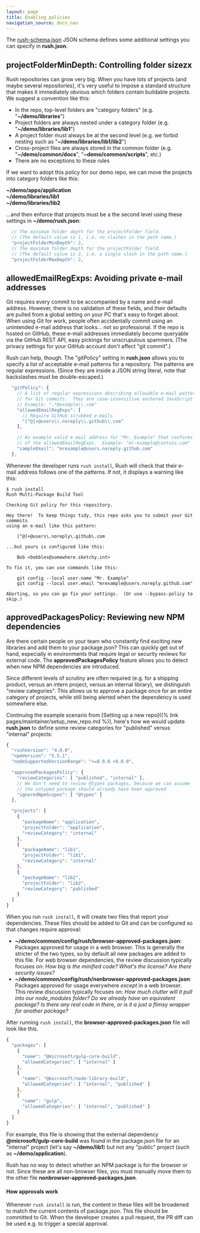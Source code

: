 ```yaml
---
layout: page
title: Enabling policies
navigation_source: docs_nav
---
```


The  [rush-schema.json](https://github.com/microsoft/rushstack/blob/master/apps/rush-lib/src/schemas/rush.schema.json) JSON schema defines some additional settings you can specify in **rush.json**.

## projectFolderMinDepth: Controlling folder sizezx

Rush repositories can grow very big.  When you have lots of projects (and maybe several repositories), it's very useful to impose a standard structure that makes it immediately obvious which folders contain buildable projects.  We suggest a convention like this:

- In the repo, top-level folders are "category folders" (e.g. "**~/demo/libraries**")
- Project folders are always nested under a category folder (e.g. "**~/demo/libraries/lib1**")
- A project folder must always be at the second level (e.g. we forbid nesting such as "**~/demo/libraries/lib1/lib2**")
- Cross-project files are always stored in the common folder (e.g. "**~/demo/common/docs**", "**~demo/common/scripts**", etc.)
- There are no exceptions to these rules

If we want to adopt this policy for our demo repo, we can move the projects into category folders like this:

  **~/demo/apps/application**<br/>
  **~/demo/libraries/lib1**<br/>
  **~/demo/libraries/lib2**<br/>

...and then enforce that projects must be a the second level using these settings in **~/demo/rush.json**:

```javascript
  // The minimum folder depth for the projectFolder field.
  // (The default value is 1, i.e. no slashes in the path name.)
  "projectFolderMinDepth": 2,
  // The maximum folder depth for the projectFolder field.
  // (The default value is 2, i.e. a single slash in the path name.)
  "projectFolderMaxDepth": 2,
```

## allowedEmailRegExps: Avoiding private e-mail addresses

Git requires every commit to be accompanied by a name and e-mail address.  However, there is no validation of these fields, and their defaults are pulled from a global setting on your PC that's easy to forget about.  When using Git for work, people often accidentally commit using an unintended e-mail address that looks... not so professional.  If the repo is hosted on GitHub, these e-mail addresses immediately become queryable via the GitHub REST API, easy pickings for unscrupulous spammers.  (The privacy settings for your GitHub account don't affect "git commit".)

Rush can help, though.  The "gitPolicy" setting in **rush.json** allows you to specify a list of acceptable e-mail patterns for a repository.  The patterns are regular expressions.  (Since they are inside a JSON string literal, note that backslashes must be double-escaped.)

```javascript
  "gitPolicy": {
    // A list of regular expressions describing allowable e-mail patterns
    // for Git commits.  They are case-insensitive anchored JavaScript RegExps.
    // Example: ".*@example\\.com"
    "allowedEmailRegExps": [
      // Require GitHub scrubbed e-mails
      "[^@]+@users\\.noreply\\.github\\.com"
    ],

    // An example valid e-mail address for "Mr. Example" that conforms to one
    // of the allowedEmailRegExps.  Example: "mr-example@contoso.com"
    "sampleEmail": "mrexample@users.noreply.github.com"
  },
```

Whenever the developer runs `rush install`, Rush will check that their e-mail address follows one of the patterns.  If not, it displays a warning like this:

```
$ rush install
Rush Multi-Package Build Tool

Checking Git policy for this repository.

Hey there!  To keep things tidy, this repo asks you to submit your Git commmits
using an e-mail like this pattern:

    [^@]+@users\.noreply\.github\.com

...but yours is configured like this:

    Bob <bobbles@somewhere.sketchy.int>

To fix it, you can use commands like this:

    git config --local user.name "Mr. Example"
    git config --local user.email "mrexample@users.noreply.github.com"

Aborting, so you can go fix your settings.  (Or use --bypass-policy to skip.)
```

## approvedPackagesPolicy: Reviewing new NPM dependencies

Are there certain people on your team who constantly find exciting new libraries and add them to your package.json?  This can quickly get out of hand, especially in environments that require legal or security reviews for external code.  The **approvedPackagesPolicy** feature allows you to detect when new NPM dependencies are introduced.

Since different levels of scrutiny are often required (e.g. for a shipping product, versus an intern project, versus an internal library), we distinguish "review categories".  This allows us to approve a package once for an entire category of projects, while still being alerted when the dependency is used somewhere else.

Continuing the example scenario from [Setting up a new repo]({% link pages/maintainer/setup_new_repo.md %}), here's how we would update **rush.json** to define some review categories for "published" versus "internal" projects:

```javascript
{
  "rushVersion": "4.0.0",
  "npmVersion": "5.5.1",
  "nodeSupportedVersionRange": ">=8.9.0 <9.0.0",

  "approvedPackagesPolicy": {
    "reviewCategories": [ "published", "internal" ],
    // We don't need to review @types packages, because we can assume
    // the untyped package should already have been approved
    "ignoredNpmScopes": [ "@types" ]
  },

  "projects": [
    {
      "packageName": "application",
      "projectFolder": "application",
      "reviewCategory": "internal"
    },
    {
      "packageName": "lib1",
      "projectFolder": "lib1",
      "reviewCategory": "internal"
    },
    {
      "packageName": "lib2",
      "projectFolder": "lib2",
      "reviewCategory": "published"
    }
  ]
}
```

When you run `rush install`, it will create two files that report your dependencies.  These files should be added to Git and can be configured so that changes require approval:

- **~/demo/common/config/rush/browser-approved-packages.json**:  Packages approved for usage in a web browser.  This is generally the stricter of the two types, so by default all new packages are added to this file.  For web browser dependencies, the review discussion typically focuses on:  _How big is the minified code?_  _What's the license?_  _Are there security issues?_
- **~/demo/common/config/rush/nonbrowser-approved-packages.json**:  Packages approved for usage everywhere *except* in a web browser. This review discussion typically focuses on:  _How much clutter will it pull into our node_modules folder?_  _Do we already have an equivalent package?_  _Is there any real code in there, or is it a just a flimsy wrapper for another package?_

After running `rush install`, the **browser-approved-packages.json** file will look like this.

```javascript
{
  "packages": [
    {
      "name": "@microsoft/gulp-core-build",
      "allowedCategories": [ "internal" ]
    },
    {
      "name": "@microsoft/node-library-build",
      "allowedCategories": [ "internal", "published" ]
    },
    {
      "name": "gulp",
      "allowedCategories": [ "internal", "published" ]
    }
  ]
}
```

For example, this file is showing that the external dependency **@microsoft/gulp-core-build** was found in the package.json file for an "internal" project (let's say **~/demo/lib1**) but not any "public" project (such as **~/demo/application**).

Rush has no way to detect whether an NPM package is for the browser or not.  Since these are all non-browser files, you must manually move them to the other file **nonbrowser-approved-packages.json**.

#### How approvals work

Whenever `rush install` is run, the content in these files will be broadened to match the current contents of package.json.  This file should be committed to Git.  When the developer creates a pull request, the PR diff can be used e.g. to trigger a special approval.
